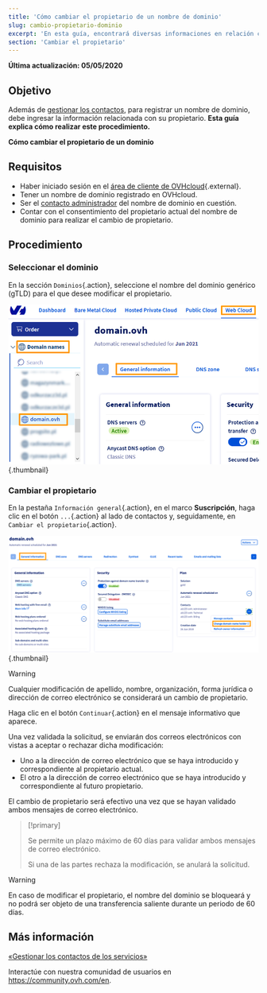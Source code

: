 ```yaml
---
title: 'Cómo cambiar el propietario de un nombre de dominio'
slug: cambio-propietario-dominio
excerpt: 'En esta guía, encontrará diversas informaciones en relación con el cambio de propietario del nombre de un dominio.'
section: 'Cambiar el propietario'
---
```


**Última actualización: 05/05/2020**

## Objetivo

Además de [gestionar los contactos](https://docs.ovh.com/us/es/customer/gestion-de-los-contactos/), para registrar un nombre de dominio, debe ingresar la información relacionada con su propietario. <b>Esta guía explica cómo realizar este procedimiento.</b>

**Cómo cambiar el propietario de un dominio**

## Requisitos

- Haber iniciado sesión en el [área de cliente de OVHcloud](https://ca.ovh.com/auth/?action=gotomanager&from=https://www.ovh.com/world/&ovhSubsidiary=ws){.external}.
- Tener un nombre de dominio registrado en OVHcloud.
- Ser el [contacto administrador](https://docs.ovh.com/us/es/customer/gestion-de-los-contactos/) del nombre de dominio en cuestión.
- Contar con el consentimiento del propietario actual del nombre de dominio para realizar el cambio de propietario.

## Procedimiento

### Seleccionar el dominio
En la sección `Dominios`{.action}, seleccione el nombre del dominio genérico (gTLD) para el que desee modificar el propietario.


![hosting](images/SS_2.PNG){.thumbnail}


### Cambiar el propietario
En la pestaña `Información general`{.action}, en el marco **Suscripción**, haga clic en el botón `...`{.action} al lado de contactos y, seguidamente, en `Cambiar el propietario`{.action}.


![hosting](images/3652-2.png){.thumbnail}


> [!warning]
>
> Cualquier modificación de apellido, nombre, organización, forma jurídica o dirección de correo electrónico se
> considerará un cambio de propietario.
> 

Haga clic en el botón `Continuar`{.action} en el mensaje informativo que aparece.

Una vez validada la solicitud, se enviarán dos correos electrónicos con vistas a aceptar o rechazar dicha modificación:

- Uno a la dirección de correo electrónico que se haya introducido y correspondiente al propietario actual.
- El otro a la dirección de correo electrónico que se haya introducido y correspondiente al futuro propietario.

El cambio de propietario será efectivo una vez que se hayan validado ambos mensajes de correo electrónico.



> [!primary]
>
> 
> Se permite un plazo máximo de 60 días para validar ambos mensajes de correo electrónico.
> 
> Si una de las partes rechaza la modificación, se anulará la solicitud.
> 
> 



> [!warning]
>
> En caso de modificar el propietario, el nombre del dominio se
> bloqueará y no podrá ser objeto de una transferencia saliente durante un periodo de 60 días.
> 

## Más información

[«Gestionar los contactos de los servicios»](https://docs.ovh.com/us/es/customer/gestion-de-los-contactos/)

Interactúe con nuestra comunidad de usuarios en https://community.ovh.com/en.
